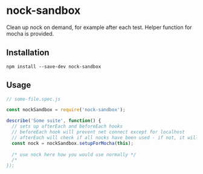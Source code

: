 # nock-sandbox
Clean up nock on demand, for example after each test. Helper function for mocha is provided.

## Installation
```
npm install --save-dev nock-sandbox
```

## Usage

```js
// some-file.spec.js

const nockSandbox = require('nock-sandbox');

describe('Some suite', function() {
  // sets up afterEach and beforeEach hooks 
  // beforeEach hook will prevent net connect except for localhost
  // afterEach will check if all nocks have been used - if not, it will cause the test to fail
  const nock = nockSandbox.setupForMocha(this);
  
  /* use nock here how you would use normally */
  /* 
});
```
